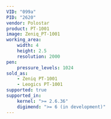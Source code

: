 ```yaml
---
VID: "099a"
PID: "2620"
vendor: Polostar
product: PT-1001
image: Zeniq_PT-1001
working_area:
    width: 4
    height: 2.5
    resolution: 2000
pen:
    pressure_levels: 1024
sold_as:
    - Zeniq PT-1001
    - Leogics PT-1001
supported: true
supported_in:
    kernel: ">= 2.6.36"
    digimend: ">= 6 (in development)"
---
```

